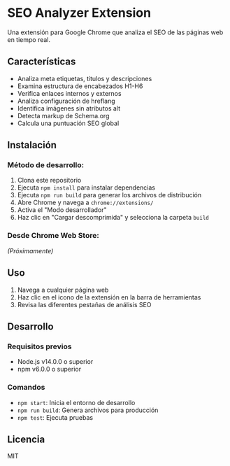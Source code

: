 # SEO Analyzer Extension

Una extensión para Google Chrome que analiza el SEO de las páginas web en tiempo real.

## Características

- Analiza meta etiquetas, títulos y descripciones
- Examina estructura de encabezados H1-H6
- Verifica enlaces internos y externos
- Analiza configuración de hreflang
- Identifica imágenes sin atributos alt
- Detecta markup de Schema.org
- Calcula una puntuación SEO global

## Instalación

### Método de desarrollo:

1. Clona este repositorio
2. Ejecuta `npm install` para instalar dependencias
3. Ejecuta `npm run build` para generar los archivos de distribución
4. Abre Chrome y navega a `chrome://extensions/`
5. Activa el "Modo desarrollador"
6. Haz clic en "Cargar descomprimida" y selecciona la carpeta `build`

### Desde Chrome Web Store:
*(Próximamente)*

## Uso

1. Navega a cualquier página web
2. Haz clic en el icono de la extensión en la barra de herramientas
3. Revisa las diferentes pestañas de análisis SEO

## Desarrollo

### Requisitos previos

- Node.js v14.0.0 o superior
- npm v6.0.0 o superior

### Comandos

- `npm start`: Inicia el entorno de desarrollo
- `npm run build`: Genera archivos para producción
- `npm test`: Ejecuta pruebas

## Licencia

MIT
